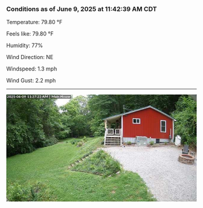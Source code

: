 ### Conditions as of June 9, 2025 at 11:42:39 AM CDT 

Temperature: 79.80 &deg;F

Feels like: 79.80 &deg;F

Humidity: 77%

Wind Direction: NE

Windspeed: 1.3 mph

Wind Gust: 2.2 mph

---

<img src="./images/latest.jpeg"/>

